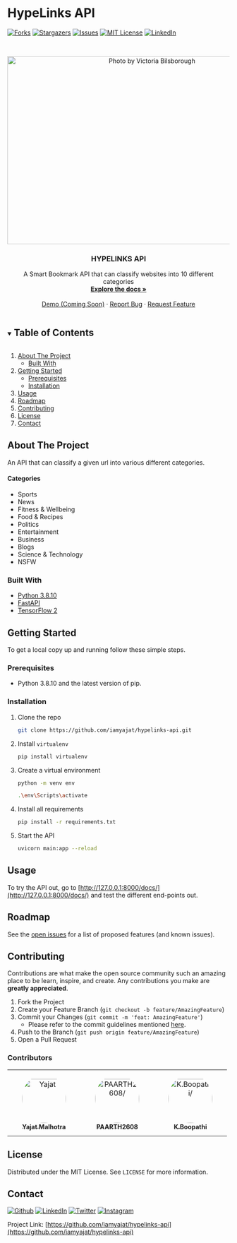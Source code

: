 # HypeLinks API
[![Forks][forks-shield]][forks-url]
[![Stargazers][stars-shield]][stars-url]
[![Issues][issues-shield]][issues-url]
[![MIT License][license-shield]][license-url]
[![LinkedIn][linkedin-shield]][linkedin-url]



<!-- PROJECT LOGO -->
<br />
<p align="center">
  <a href="https://github.com/iamyajat/hypelinks-API">
    <img src="https://images.unsplash.com/photo-1506445007064-9dda1f11b5b6?ixlib=rb-1.2.1&q=80&fm=jpg&crop=entropy&cs=tinysrgb&dl=victoria-bilsborough-b9zbVD--6I0-unsplash.jpg&w=2400" alt="Photo by Victoria Bilsborough" width="640" height="426">
  </a>
 
  <h3 align="center">HYPELINKS API</h3>

  <p align="center">
    A Smart Bookmark API that can classify websites into 10 different categories
    <br />
    <a href="https://github.com/iamyajat/hypelinks-API/blob/master/README.md"><strong>Explore the docs »</strong></a>
    <br />
    <br />
    <a href="#">Demo (Coming Soon)</a>
    ·
    <a href="https://github.com/iamyajat/hypelinks-api/issues">Report Bug</a>
    ·
    <a href="https://github.com/iamyajat/hypelinks-api/issues">Request Feature</a>
  </p>
</p>



<!-- TABLE OF CONTENTS -->
<details open="open">
  <summary><h2 style="display: inline-block">Table of Contents</h2></summary>
  <ol>
    <li>
      <a href="#about-the-project">About The Project</a>
      <ul>
        <li><a href="#built-with">Built With</a></li>
      </ul>
    </li>
    <li>
      <a href="#getting-started">Getting Started</a>
      <ul>
        <li><a href="#prerequisites">Prerequisites</a></li>
        <li><a href="#installation">Installation</a></li>
      </ul>
    </li>
    <li><a href="#usage">Usage</a></li>
    <li><a href="#roadmap">Roadmap</a></li>
    <li><a href="#contributing">Contributing</a></li>
    <li><a href="#license">License</a></li>
    <li><a href="#contact">Contact</a></li>
  </ol>
</details>



<!-- ABOUT THE PROJECT -->
## About The Project

An API that can classify a given url into various different categories.

#### Categories
- Sports
- News
- Fitness & Wellbeing
- Food & Recipes
- Politics
- Entertainment
- Business
- Blogs
- Science & Technology
- NSFW


### Built With

* [Python 3.8.10](https://www.python.org/downloads/release/python-3810/)
* [FastAPI](https://fastapi.tiangolo.com/)
* [TensorFlow 2](https://www.tensorflow.org/)



<!-- GETTING STARTED -->
## Getting Started

To get a local copy up and running follow these simple steps.

### Prerequisites
- Python 3.8.10 and the latest version of pip.


### Installation

1. Clone the repo
   ```sh
   git clone https://github.com/iamyajat/hypelinks-api.git
   ```
2. Install `virtualenv`
   ```sh
   pip install virtualenv
   ```
3. Create a virtual environment
   ```sh
   python -m venv env
   ```
   ```sh
   .\env\Scripts\activate
   ```
4. Install all requirements
   ```sh
   pip install -r requirements.txt
   ```
5. Start the API
   ```sh
   uvicorn main:app --reload
   ```

<!-- USAGE EXAMPLES -->
## Usage

To try the API out, go to [http://127.0.0.1:8000/docs/](http://127.0.0.1:8000/docs/) and test the different end-points out.



<!-- ROADMAP -->
## Roadmap

See the [open issues](https://github.com/iamyajat/hypelinks-api/issues) for a list of proposed features (and known issues).



<!-- CONTRIBUTING -->
## Contributing

Contributions are what make the open source community such an amazing place to be learn, inspire, and create. Any contributions you make are **greatly appreciated**.

1. Fork the Project
2. Create your Feature Branch (`git checkout -b feature/AmazingFeature`)
3. Commit your Changes (`git commit -m 'feat: AmazingFeature'`)
   - Please refer to the commit guidelines mentioned [here](https://www.conventionalcommits.org/en/v1.0.0/).
4. Push to the Branch (`git push origin feature/AmazingFeature`)
5. Open a Pull Request

### Contributors

<table>
<tr>
    <td align="center" style="word-wrap: break-word; width: 150.0; height: 150.0">
        <a href=https://github.com/iamyajat>
            <img src=https://avatars.githubusercontent.com/u/68477362?v=4 width="100;"  style="border-radius:50%;align-items:center;justify-content:center;overflow:hidden;padding-top:10px" alt=Yajat Malhotra/>
            <br />
            <sub style="font-size:14px"><b>Yajat Malhotra</b></sub>
        </a>
    </td>
    <td align="center" style="word-wrap: break-word; width: 150.0; height: 150.0">
        <a href=https://github.com/PAARTH2608>
            <img src=https://avatars.githubusercontent.com/u/76266935?v=4 width="100;"  style="border-radius:50%;align-items:center;justify-content:center;overflow:hidden;padding-top:10px" alt=PAARTH2608/>
            <br />
            <sub style="font-size:14px"><b>PAARTH2608</b></sub>
        </a>
    </td>
    <td align="center" style="word-wrap: break-word; width: 150.0; height: 150.0">
        <a href=https://github.com/programmerraja>
            <img src=https://avatars.githubusercontent.com/u/44333589?v=4 width="100;"  style="border-radius:50%;align-items:center;justify-content:center;overflow:hidden;padding-top:10px" alt=K.Boopathi/>
            <br />
            <sub style="font-size:14px"><b>K.Boopathi</b></sub>
        </a>
    </td>
</tr>
</table>



<!-- LICENSE -->
## License

Distributed under the MIT License. See `LICENSE` for more information.



<!-- CONTACT -->
## Contact

<a href="https://www.iamyajat.co/" target="_blank"><img alt="Github" src="https://img.shields.io/badge/-Website-brightgreen?style=for-the-badge&logo=appveyor&logoColor=white&color=999900&logo=data:null" /></a>
<a href="https://linkedin.com/in/iamyajat" target="_blank"><img alt="LinkedIn" src="https://img.shields.io/badge/linkedin-%230077B5.svg?&style=for-the-badge&logo=linkedin&logoColor=white" /></a>
<a href="https://twitter.com/iamyajat" target="_blank"><img alt="Twitter" src="https://img.shields.io/badge/twitter-%231DA1F2.svg?&style=for-the-badge&logo=twitter&logoColor=white" /></a>
<a href="https://instagram.com/iamyajat" target="_blank"><img alt="Instagram" src="https://img.shields.io/badge/instagram-%FF69B4.svg?&style=for-the-badge&logo=instagram&logoColor=white&color=cd486b" /></a>


Project Link: [https://github.com/iamyajat/hypelinks-api](https://github.com/iamyajat/hypelinks-api)




<!-- MARKDOWN LINKS & IMAGES -->
<!-- https://www.markdownguide.org/basic-syntax/#reference-style-links -->
[contributors-shield]: https://img.shields.io/github/contributors/iamyajat/hypelinks-API.svg?style=for-the-badge
[contributors-url]: https://github.com/iamyajat/hypelinks-api/graphs/contributors
[forks-shield]: https://img.shields.io/github/forks/iamyajat/hypelinks-API.svg?style=for-the-badge
[forks-url]: https://github.com/iamyajat/hypelinks-api/network/members
[stars-shield]: https://img.shields.io/github/stars/iamyajat/hypelinks-API.svg?style=for-the-badge
[stars-url]: https://github.com/iamyajat/hypelinks-api/stargazers
[issues-shield]: https://img.shields.io/github/issues/iamyajat/hypelinks-API.svg?style=for-the-badge
[issues-url]: https://github.com/iamyajat/hypelinks-api/issues
[license-shield]: https://img.shields.io/github/license/iamyajat/hypelinks-API.svg?style=for-the-badge
[license-url]: https://github.com/iamyajat/hypelinks-API/blob/master/LICENSE
[linkedin-shield]: https://img.shields.io/badge/-LinkedIn-black.svg?style=for-the-badge&logo=linkedin&colorB=555
[linkedin-url]: https://linkedin.com/in/iamyajat
